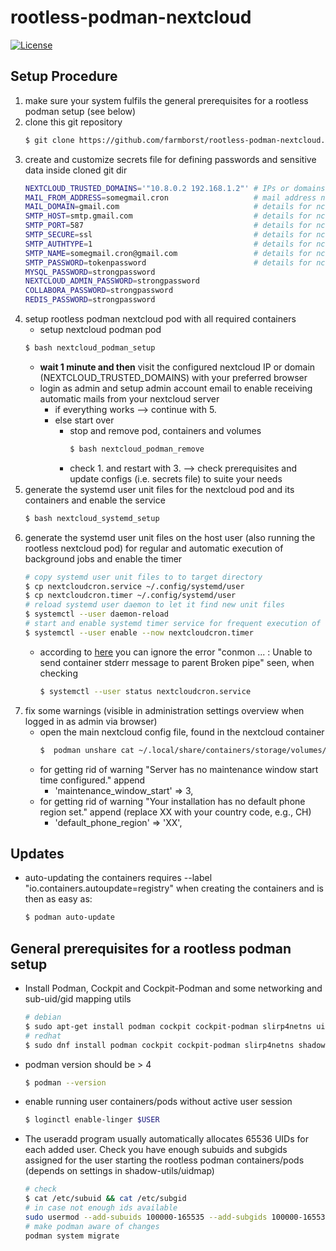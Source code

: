 # rootless-podman-nextcloud
[![License][license]](LICENSE)

## Setup Procedure
 1. make sure your system fulfils the general prerequisites for a rootless podman setup (see below)
 2. clone this git repository
    ```bash
    $ git clone https://github.com/farmborst/rootless-podman-nextcloud.git
    ```
 3. create and customize secrets file for defining passwords and sensitive data inside cloned git dir
    ```bash
    NEXTCLOUD_TRUSTED_DOMAINS='"10.8.0.2 192.168.1.2"' # IPs or domains you will be using to access nc
    MAIL_FROM_ADDRESS=somegmail.cron                   # mail address nc will use to inform you about stuff
    MAIL_DOMAIN=gmail.com                              # details for nc to send mails (example using gmail)
    SMTP_HOST=smtp.gmail.com                           # details for nc to send mails (example using gmail)
    SMTP_PORT=587                                      # details for nc to send mails (example using gmail)
    SMTP_SECURE=ssl                                    # details for nc to send mails (example using gmail)
    SMTP_AUTHTYPE=1                                    # details for nc to send mails (example using gmail)
    SMTP_NAME=somegmail.cron@gmail.com                 # details for nc to send mails (example using gmail)
    SMTP_PASSWORD=tokenpassword                        # details for nc to send mails (example using gmail)
    MYSQL_PASSWORD=strongpassword
    NEXTCLOUD_ADMIN_PASSWORD=strongpassword
    COLLABORA_PASSWORD=strongpassword
    REDIS_PASSWORD=strongpassword
    ```
4. setup rootless podman nextcloud pod with all required containers 
    * setup nextcloud podman pod
    ```bash
    $ bash nextcloud_podman_setup
    ```
    * **wait 1 minute and then** visit the configured nextcloud IP or domain (NEXTCLOUD_TRUSTED_DOMAINS) with your preferred browser
    * login as admin and setup admin account email to enable receiving automatic mails from your nextcloud server
        * if everything works --> continue with 5.
        * else start over
            * stop and remove pod, containers and volumes
                ```bash
                $ bash nextcloud_podman_remove
                ```
            * check 1. and restart with 3. --> check prerequisites and update configs (i.e. secrets file) to suite your needs
5. generate the systemd user unit files for the nextcloud pod and its containers and enable the service
    ```bash
    $ bash nextcloud_systemd_setup
    ```
6. generate the systemd user unit files on the host user (also running the rootless nextcloud pod) for regular and automatic execution of background jobs and enable the timer
    ```bash
    # copy systemd user unit files to to target directory
    $ cp nextcloudcron.service ~/.config/systemd/user
    $ cp nextcloudcron.timer ~/.config/systemd/user
    # reload systemd user daemon to let it find new unit files
    $ systemctl --user daemon-reload
    # start and enable systemd timer service for frequent execution of nextcloud background jobs
    $ systemctl --user enable --now nextcloudcron.timer
    ```
    * according to [here](https://github.com/containers/podman/discussions/19426) you can ignore the error "conmon ... <error>: Unable to send container stderr message to parent Broken pipe" seen, when checking 
        ```bash
        $ systemctl --user status nextcloudcron.service
        ```
7. fix some warnings (visible in administration settings overview when logged in as admin via browser) 
    * open the main nextcloud config file, found in the nextcloud container
        ```bash
        $  podman unshare cat ~/.local/share/containers/storage/volumes/ncv_nc/_data/config/config.ph
        ```
    * for getting rid of warning "Server has no maintenance window start time configured." append
        * 'maintenance_window_start' => 3,
    * for getting rid of warning "Your installation has no default phone region set." append (replace XX with your country code, e.g., CH)
        * 'default_phone_region' => 'XX',

## Updates
* auto-updating the containers requires --label "io.containers.autoupdate=registry" when creating the containers and is then as easy as:
    ```bash
    $ podman auto-update
    ```

## General prerequisites for a rootless podman setup
* Install Podman, Cockpit and Cockpit-Podman and some networking and sub-uid/gid mapping utils
    ```bash
    # debian
    $ sudo apt-get install podman cockpit cockpit-podman slirp4netns uidmap
    # redhat
    $ sudo dnf install podman cockpit cockpit-podman slirp4netns shadow-utils
    ```
* podman version should be > 4
    ```bash
    $ podman --version
    ```
* enable running user containers/pods without active user session
    ```bash
    $ loginctl enable-linger $USER
    ```
* The useradd program usually automatically allocates 65536 UIDs for each added user. Check you have enough subuids and subgids assigned for the user starting the rootless podman containers/pods (depends on settings in shadow-utils/uidmap)
    ```bash
    # check
    $ cat /etc/subuid && cat /etc/subgid
    # in case not enough ids available
    sudo usermod --add-subuids 100000-165535 --add-subgids 100000-165535 $USER
    # make podman aware of changes
    podman system migrate
    ```

[license]: https://img.shields.io/badge/Lincense-GPL--3.0_license-orange